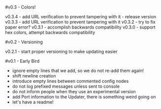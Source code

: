 #v0.3 - Colors!

v0.3.4 - add URL verification to prevent tampering with it - release version
v0.3.3 - add URL verification to prevent tampering with it
v0.3.2 - try to fix paper error?
v0.3.1 - accomplish backwards compatibility
v0.3.0 - support hex colors, attempt backwards compatibility

#v0.2 - Versioning

v0.2.1 - start proper versioning to make updating easier

#v0.1 - Early Bird

- ignore empty lines that we add, so we do not re-add them again!
- shift newline creation
- introduce empty lines between commented config nodes
- do not log prefixed messages unless sent to console
- do not inform people when they use an experimental version
- add Port information to the Updater, there is something weird going on
- let's have a readme!